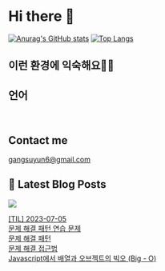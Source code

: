 # Hi there 👋

[![Anurag's GitHub stats](https://github-readme-stats.vercel.app/api?username=rkdden)](https://github.com/anuraghazra/github-readme-stats)
[![Top Langs](https://github-readme-stats.vercel.app/api/top-langs/?username=rkdden&layout=compact&hide=r,jupyter%20notebook,c%23&exclude_repo=roharui.github.io)](https://github.com/anuraghazra/github-readme-stats)

## 이런 환경에 익숙해요✍🏼

## 언어

<p>
  <img alt="" src= "https://img.shields.io/badge/JavaScript-F7DF1E?style=flat-square&logo=JavaScript&logoColor=white"/> 
  <img alt="" src= "https://img.shields.io/badge/TypeScript-black?logo=typescript&logoColor=blue"/>
</p>

## Contact me

gangsuyun6@gmail.com

## 📕 Latest Blog Posts
<p>
    <a href="https://systorage.tistory.com/"><img src="https://img.shields.io/badge/Blog-FF5722?style=flat-square&logo=Blogger&logoColor=white"/></a><br>
</p>

<a href=https://systorage.tistory.com/entry/TIL-2023-07-05>[TIL] 2023-07-05</a></br><a href=https://systorage.tistory.com/entry/%EB%AC%B8%EC%A0%9C-%ED%95%B4%EA%B2%B0-%ED%8C%A8%ED%84%B4-%EC%97%B0%EC%8A%B5-%EB%AC%B8%EC%A0%9C>문제 해결 패턴 연습 문제</a></br><a href=https://systorage.tistory.com/entry/%EB%AC%B8%EC%A0%9C-%ED%95%B4%EA%B2%B0-%ED%8C%A8%ED%84%B4>문제 해결 패턴</a></br><a href=https://systorage.tistory.com/entry/%EB%AC%B8%EC%A0%9C-%ED%95%B4%EA%B2%B0-%EC%A0%91%EA%B7%BC%EB%B2%95>문제 해결 접근법</a></br><a href=https://systorage.tistory.com/entry/Javascript%EC%97%90%EC%84%9C-%EB%B0%B0%EC%97%B4%EA%B3%BC-%EC%98%A4%EB%B8%8C%EC%A0%9D%ED%8A%B8%EC%9D%98-%EB%B9%85%EC%98%A4-Big-O>Javascript에서 배열과 오브젝트의 빅오 (Big - O)</a></br>